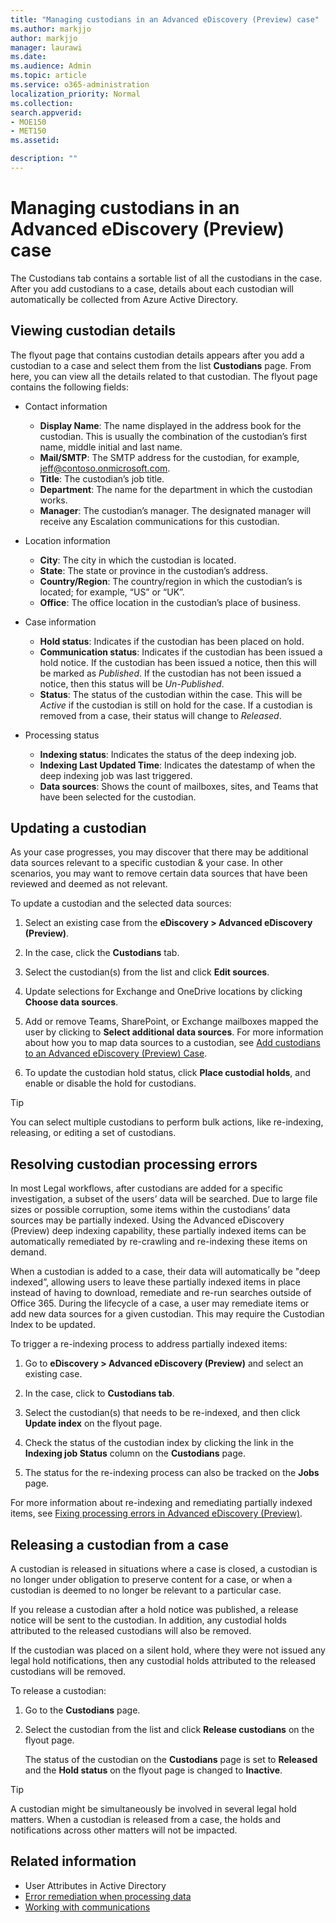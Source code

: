 ```yaml
---
title: "Managing custodians in an Advanced eDiscovery (Preview) case"
ms.author: markjjo
author: markjjo
manager: laurawi
ms.date: 
ms.audience: Admin
ms.topic: article
ms.service: o365-administration
localization_priority: Normal
ms.collection: 
search.appverid: 
- MOE150
- MET150
ms.assetid: 

description: ""
---
```

# Managing custodians in an Advanced eDiscovery (Preview) case

The Custodians tab contains a sortable list of all the custodians in the case. After you add custodians to a case, details about each custodian will automatically be collected from Azure Active Directory.

## Viewing custodian details

The flyout page that contains custodian details appears after you add a custodian to a case and select them from the list **Custodians** page. From here, you can view all the details related to that custodian. The flyout page contains the following fields:

- Contact information

  - **Display Name**: The name displayed in the address book for the custodian. This is usually the combination of the custodian’s first name, middle initial and last name.
  - **Mail/SMTP**: The SMTP address for the custodian, for example, jeff@contoso.onmicrosoft.com.  
  - **Title**: The custodian’s job title.
  - **Department**: The name for the department in which the custodian works.
  - **Manager**: The custodian’s manager. The designated manager will receive any Escalation communications for this custodian.
  
- Location information

  - **City**: The city in which the custodian is located.
  - **State**: The state or province in the custodian’s address.
  - **Country/Region**: The country/region in which the custodian’s is located; for example, “US” or “UK”.
  - **Office**: The office location in the custodian’s place of business.

- Case information

  - **Hold status**: Indicates if the custodian has been placed on hold. 
  - **Communication status**: Indicates if the custodian has been issued a hold notice. If the custodian has been issued a notice, then this will be marked as *Published*. If the custodian has not been issued a notice, then this status will be *Un-Published*. 
  - **Status**: The status of the custodian within the case. This will be *Active* if the custodian is still on hold for the case. If a custodian is removed from a case, their status will change to *Released*. 

- Processing status

  - **Indexing status**: Indicates the status of the deep indexing job.  
  - **Indexing Last Updated Time**: Indicates the datestamp of when the deep indexing job was last triggered.
  - **Data sources**: Shows the count of mailboxes, sites, and Teams that have been selected for the custodian.

## Updating a custodian

As your case progresses, you may discover that there may be additional data sources relevant to a specific custodian & your case. In other scenarios, you may want to remove certain data sources that have been reviewed and deemed as not relevant.

To update a custodian and the selected data sources:

1. Select an existing case from the **eDiscovery > Advanced eDiscovery (Preview)**.
  
2. In the case, click the **Custodians** tab.
  
3. Select the custodian(s) from the list and click **Edit sources**.
  
4. Update selections for Exchange and OneDrive locations by clicking **Choose data sources**.
  
5. Add or remove Teams, SharePoint, or Exchange mailboxes mapped the user by clicking to **Select additional data sources**. For more information about how you to map data sources to a custodian, see [Add custodians to an Advanced eDiscovery (Preview) Case](add-custodians-to-case.md).
  
6. To update the custodian hold status, click **Place custodial holds**, and enable or disable the hold for custodians.

> [!TIP]
> You can select multiple custodians to perform bulk actions, like re-indexing, releasing, or editing a set of custodians.

## Resolving custodian processing errors

In most Legal workflows, after custodians are added for a specific investigation, a subset of the users’ data will be searched. Due to large file sizes or possible corruption, some items within the custodians’ data sources may be partially indexed. Using the Advanced eDiscovery (Preview) deep indexing capability, these partially indexed items can be automatically remediated by re-crawling and re-indexing these items on demand. 

When a custodian is added to a case, their data will automatically be "deep indexed”, allowing users to leave these partially indexed items in place instead of having to download, remediate and re-run searches outside of Office 365. During the lifecycle of a case, a user may remediate items or add new data sources for a given custodian. This may require the Custodian Index to be updated. 

To trigger a re-indexing process to address partially indexed items:

1. Go to **eDiscovery > Advanced eDiscovery (Preview)** and select an existing case.

2. In the case, click to **Custodians tab**. 

3. Select the custodian(s) that needs to be re-indexed, and then click **Update index** on the flyout page.

4. Check the status of the custodian index by clicking the link in the **Indexing job Status** column on the **Custodians** page.  

5. The status for the re-indexing process can also be tracked on the **Jobs** page.

For more information about re-indexing and remediating partially indexed items, see [Fixing processing errors in Advanced eDiscovery (Preview)](processing-data-for-case.md).

## Releasing a custodian from a case

A custodian is released in situations where a case is closed, a custodian is no longer under obligation to preserve content for a case, or when a custodian is deemed to no longer be relevant to a particular case. 

If you release a custodian after a hold notice was published, a release notice will be sent to the custodian. In addition, any custodial holds attributed to the released custodians will also be removed.

If the custodian was placed on a silent hold, where they were not issued any legal hold notifications, then any custodial holds attributed to the released custodians will be removed.  

To release a custodian: 

1.	Go to the **Custodians** page.

2.	Select the custodian from the list and click **Release custodians** on the flyout page.

    The status of the custodian on the **Custodians** page is set to **Released** and the **Hold status** on the flyout page is changed to **Inactive**. 

> [!TIP]
> A custodian might be simultaneously be involved in several legal hold matters. When a custodian is released from a case, the holds and notifications across other matters will not be impacted.

## Related information

 - User Attributes in Active Directory 
 - [Error remediation when processing data](error-remediation.md) 
 - [Working with communications](managing-custodian-communications.md)
